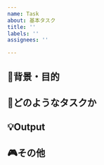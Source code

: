 ```yaml
---
name: Task
about: 基本タスク
title: ''
labels: ''
assignees: ''

---
```


## 🚸背景・目的
<!-- このタスクの背景・目的を書く -->



## 💬どのようなタスクか
<!-- 目的を達成するためのタスクの内容を具体的に書く -->


## 💡Output
<!-- このタスクの完了の定義を書く -->



## 🎮その他
